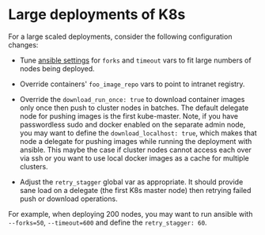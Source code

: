 Large deployments of K8s
========================

For a large scaled deployments, consider the following configuration changes:

* Tune [ansible settings](http://docs.ansible.com/ansible/intro_configuration.html)
  for `forks` and `timeout` vars to fit large numbers of nodes being deployed.

* Override containers' `foo_image_repo` vars to point to intranet registry.

* Override the ``download_run_once: true`` to download container images only once
  then push to cluster nodes in batches. The default delegate node
  for pushing images is the first kube-master. Note, if you have passwordless sudo
  and docker enabled on the separate admin node, you may want to define the
  ``download_localhost: true``, which makes that node a delegate for pushing images
  while running the deployment with ansible. This maybe the case if cluster nodes
  cannot access each over via ssh or you want to use local docker images as a cache
  for multiple clusters.

* Adjust the `retry_stagger` global var as appropriate. It should provide sane
  load on a delegate (the first K8s master node) then retrying failed
  push or download operations.

For example, when deploying 200 nodes, you may want to run ansible with
``--forks=50``, ``--timeout=600`` and define the ``retry_stagger: 60``.
